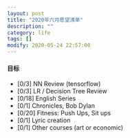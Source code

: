 ```yaml
---
layout: post
title: "2020年六月愿望清单"
description: ""
category: life
tags: []
modify: 2020-05-24 22:57:00
---
```



#### 目标

+ [0/3] NN Review (tensorflow)
+ [0/3] LR / Decision Tree Review
+ [0/18] English Series
+ [0/1] Chronicles, Bob Dylan
+ [0/20] Fitness: Push Ups, Sit ups
+ [0/1] Lyric creation
+ [0/1] Other courses (art or economic)
